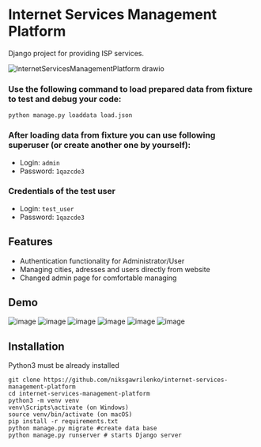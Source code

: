 # Internet Services Management Platform

Django project for providing ISP services.

![InternetServicesManagementPlatform  drawio](https://github.com/niksgawrilenko/internet-services-management-platform/assets/90038040/e55d786d-98d8-472d-8559-46f8d8173b58)

### Use the following command to load prepared data from fixture to test and debug your code:
  
`python manage.py loaddata load.json`

### After loading data from fixture you can use following superuser (or create another one by yourself):
  - Login: `admin`
  - Password: `1qazcde3`
### Credentials of the test user
  - Login: `test_user`
  - Password: `1qazcde3`
## Features

* Authentication functionality for Administrator/User
* Managing cities, adresses and users directly from website
* Changed admin page for comfortable managing


## Demo
![image](https://github.com/niksgawrilenko/internet-services-management-platform/assets/90038040/590f49fc-3ce4-4103-86eb-b88ef184f187)
![image](https://github.com/niksgawrilenko/internet-services-management-platform/assets/90038040/86c48201-04d2-4617-b997-c3ebf903df24)
![image](https://github.com/niksgawrilenko/internet-services-management-platform/assets/90038040/fc028341-f7f3-4c34-8bc0-87a5cd0506fa)
![image](https://github.com/niksgawrilenko/internet-services-management-platform/assets/90038040/686ece8d-0b02-45c7-b3ae-27ddc81a81ae)
![image](https://github.com/niksgawrilenko/internet-services-management-platform/assets/90038040/bc043ffe-53c3-4955-9e70-7b0d11f94bcb)
![image](https://github.com/niksgawrilenko/internet-services-management-platform/assets/90038040/d8f04ac2-6fbd-4cca-940a-29bc77657ebf)

## Installation

Python3 must be already installed


```shell
git clone https://github.com/niksgawrilenko/internet-services-management-platform
cd internet-services-management-platform
python3 -m venv venv
venv\Scripts\activate (on Windows)
source venv/bin/activate (on macOS)
pip install -r requirements.txt
python manage.py migrate #create data base
python manage.py runserver # starts Django server
```
